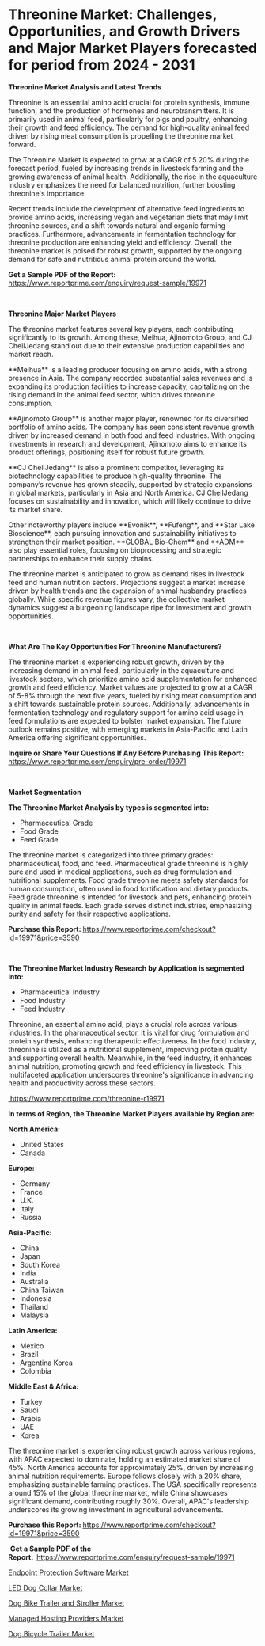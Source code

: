 <p><h1>Threonine Market: Challenges, Opportunities, and Growth Drivers and Major Market Players forecasted for period from 2024 - 2031</h1></p><p><strong>Threonine Market Analysis and Latest Trends</strong></p>
<p><p>Threonine is an essential amino acid crucial for protein synthesis, immune function, and the production of hormones and neurotransmitters. It is primarily used in animal feed, particularly for pigs and poultry, enhancing their growth and feed efficiency. The demand for high-quality animal feed driven by rising meat consumption is propelling the threonine market forward.</p><p>The Threonine Market is expected to grow at a CAGR of 5.20% during the forecast period, fueled by increasing trends in livestock farming and the growing awareness of animal health. Additionally, the rise in the aquaculture industry emphasizes the need for balanced nutrition, further boosting threonine's importance. </p><p>Recent trends include the development of alternative feed ingredients to provide amino acids, increasing vegan and vegetarian diets that may limit threonine sources, and a shift towards natural and organic farming practices. Furthermore, advancements in fermentation technology for threonine production are enhancing yield and efficiency. Overall, the threonine market is poised for robust growth, supported by the ongoing demand for safe and nutritious animal protein around the world.</p></p>
<p><strong>Get a Sample PDF of the Report:&nbsp;</strong> <a href="https://www.reportprime.com/enquiry/request-sample/19971?utm_campaign=1848&utm_medium=2&utm_source=Github&utm_content=ia&utm_term=24112024&utm_id=threonine">https://www.reportprime.com/enquiry/request-sample/19971</a></p>
<p>&nbsp;</p>
<p><strong>Threonine Major Market Players</strong></p>
<p><p>The threonine market features several key players, each contributing significantly to its growth. Among these, Meihua, Ajinomoto Group, and CJ CheilJedang stand out due to their extensive production capabilities and market reach.</p><p>**Meihua** is a leading producer focusing on amino acids, with a strong presence in Asia. The company recorded substantial sales revenues and is expanding its production facilities to increase capacity, capitalizing on the rising demand in the animal feed sector, which drives threonine consumption. </p><p>**Ajinomoto Group** is another major player, renowned for its diversified portfolio of amino acids. The company has seen consistent revenue growth driven by increased demand in both food and feed industries. With ongoing investments in research and development, Ajinomoto aims to enhance its product offerings, positioning itself for robust future growth.</p><p>**CJ CheilJedang** is also a prominent competitor, leveraging its biotechnology capabilities to produce high-quality threonine. The company’s revenue has grown steadily, supported by strategic expansions in global markets, particularly in Asia and North America. CJ CheilJedang focuses on sustainability and innovation, which will likely continue to drive its market share.</p><p>Other noteworthy players include **Evonik**, **Fufeng**, and **Star Lake Bioscience**, each pursuing innovation and sustainability initiatives to strengthen their market position. **GLOBAL Bio-Chem** and **ADM** also play essential roles, focusing on bioprocessing and strategic partnerships to enhance their supply chains.</p><p>The threonine market is anticipated to grow as demand rises in livestock feed and human nutrition sectors. Projections suggest a market increase driven by health trends and the expansion of animal husbandry practices globally. While specific revenue figures vary, the collective market dynamics suggest a burgeoning landscape ripe for investment and growth opportunities.</p></p>
<p>&nbsp;</p>
<p><strong>What Are The Key Opportunities For Threonine Manufacturers?</strong></p>
<p><p>The threonine market is experiencing robust growth, driven by the increasing demand in animal feed, particularly in the aquaculture and livestock sectors, which prioritize amino acid supplementation for enhanced growth and feed efficiency. Market values are projected to grow at a CAGR of 5-8% through the next five years, fueled by rising meat consumption and a shift towards sustainable protein sources. Additionally, advancements in fermentation technology and regulatory support for amino acid usage in feed formulations are expected to bolster market expansion. The future outlook remains positive, with emerging markets in Asia-Pacific and Latin America offering significant opportunities.</p></p>
<p><strong>Inquire or Share Your Questions If Any Before Purchasing This Report:</strong> <a href="https://www.reportprime.com/enquiry/pre-order/19971?utm_campaign=1848&utm_medium=2&utm_source=Github&utm_content=ia&utm_term=24112024&utm_id=threonine">https://www.reportprime.com/enquiry/pre-order/19971</a></p>
<p>&nbsp;</p>
<p><strong>Market Segmentation</strong></p>
<p><strong>The Threonine Market Analysis by types is segmented into:</strong></p>
<p><ul><li>Pharmaceutical Grade</li><li>Food Grade</li><li>Feed Grade</li></ul></p>
<p><p>The threonine market is categorized into three primary grades: pharmaceutical, food, and feed. Pharmaceutical grade threonine is highly pure and used in medical applications, such as drug formulation and nutritional supplements. Food grade threonine meets safety standards for human consumption, often used in food fortification and dietary products. Feed grade threonine is intended for livestock and pets, enhancing protein quality in animal feeds. Each grade serves distinct industries, emphasizing purity and safety for their respective applications.</p></p>
<p><strong>Purchase this Report:&nbsp;</strong><a href="https://www.reportprime.com/checkout?id=19971&price=3590&utm_campaign=1848&utm_medium=2&utm_source=Github&utm_content=ia&utm_term=24112024&utm_id=threonine">https://www.reportprime.com/checkout?id=19971&price=3590</a></p>
<p>&nbsp;</p>
<p><strong>The Threonine Market Industry Research by Application is segmented into:</strong></p>
<p><ul><li>Pharmaceutical Industry</li><li>Food Industry</li><li>Feed Industry</li></ul></p>
<p><p>Threonine, an essential amino acid, plays a crucial role across various industries. In the pharmaceutical sector, it is vital for drug formulation and protein synthesis, enhancing therapeutic effectiveness. In the food industry, threonine is utilized as a nutritional supplement, improving protein quality and supporting overall health. Meanwhile, in the feed industry, it enhances animal nutrition, promoting growth and feed efficiency in livestock. This multifaceted application underscores threonine's significance in advancing health and productivity across these sectors.</p></p>
<p><a href="https://www.reportprime.com/threonine-r19971?utm_campaign=1848&utm_medium=2&utm_source=Github&utm_content=ia&utm_term=24112024&utm_id=threonine">&nbsp;https://www.reportprime.com/threonine-r19971</a></p>
<p><strong>In terms of Region, the Threonine Market Players available by Region are:</strong></p>
<p>
    <p> <strong> North America: </strong>
        <ul>
            <li>United States</li>
            <li>Canada</li>
        </ul>
        </p> 
    <p> <strong> Europe: </strong>
        <ul>
            <li>Germany</li>
            <li>France</li>
            <li>U.K.</li>
            <li>Italy</li>
            <li>Russia</li>
        </ul>
        </p> 
    <p> <strong> Asia-Pacific: </strong>
        <ul>
            <li>China</li>
            <li>Japan</li>
            <li>South Korea</li>
            <li>India</li>
            <li>Australia</li>
            <li>China Taiwan</li>
            <li>Indonesia</li>
            <li>Thailand</li>
            <li>Malaysia</li>
        </ul>
        </p> 
    <p> <strong> Latin America: </strong>
        <ul>
            <li>Mexico</li>
            <li>Brazil</li>
            <li>Argentina Korea</li>
            <li>Colombia</li>
        </ul>
        </p> 
    <p> <strong> Middle East & Africa: </strong>
        <ul>
            <li>Turkey</li>
            <li>Saudi</li>
            <li>Arabia</li>
            <li>UAE</li>
            <li>Korea</li>
        </ul>
    </p>
    </p>
<p><p>The threonine market is experiencing robust growth across various regions, with APAC expected to dominate, holding an estimated market share of 45%. North America accounts for approximately 25%, driven by increasing animal nutrition requirements. Europe follows closely with a 20% share, emphasizing sustainable farming practices. The USA specifically represents around 15% of the global threonine market, while China showcases significant demand, contributing roughly 30%. Overall, APAC's leadership underscores its growing investment in agricultural advancements.</p></p>
<p><strong>Purchase this Report: </strong><a href="https://www.reportprime.com/checkout?id=19971&price=3590&utm_campaign=1848&utm_medium=2&utm_source=Github&utm_content=ia&utm_term=24112024&utm_id=threonine">https://www.reportprime.com/checkout?id=19971&price=3590</a></p>
<p>&nbsp;<strong>Get a Sample PDF of the Report:&nbsp;&nbsp;</strong><a href="https://www.reportprime.com/enquiry/request-sample/19971?utm_campaign=1848&utm_medium=2&utm_source=Github&utm_content=ia&utm_term=24112024&utm_id=threonine">https://www.reportprime.com/enquiry/request-sample/19971</a></p>
<p><strong></strong></p>
<p><p><a href="https://issuu.com/reportprime-2/docs/endpoint-protection-software-market_8ee7120f9e14de?utm_campaign=1848&utm_medium=2&utm_source=Github&utm_content=ia&utm_term=24112024&utm_id=threonine">Endpoint Protection Software Market</a></p><p><a href="https://www.linkedin.com/pulse/global-led-dog-collar-market-focus-product-type-rechargeablenot-fbzbe?utm_campaign=1848&utm_medium=2&utm_source=Github&utm_content=ia&utm_term=24112024&utm_id=threonine">LED Dog Collar Market</a></p><p><a href="https://www.linkedin.com/pulse/analyzing-dog-bike-trailer-stroller-market-dynamics-rmcpe?utm_campaign=1848&utm_medium=2&utm_source=Github&utm_content=ia&utm_term=24112024&utm_id=threonine">Dog Bike Trailer and Stroller Market</a></p><p><a href="https://issuu.com/reportprime-2/docs/managed-hosting-providers-market-si_18873e2519b58b?utm_campaign=1848&utm_medium=2&utm_source=Github&utm_content=ia&utm_term=24112024&utm_id=threonine">Managed Hosting Providers Market</a></p><p><a href="https://www.linkedin.com/pulse/dog-bicycle-trailer-market-evolution-regional-adaptations-epife?utm_campaign=1848&utm_medium=2&utm_source=Github&utm_content=ia&utm_term=24112024&utm_id=threonine">Dog Bicycle Trailer Market</a></p></p>